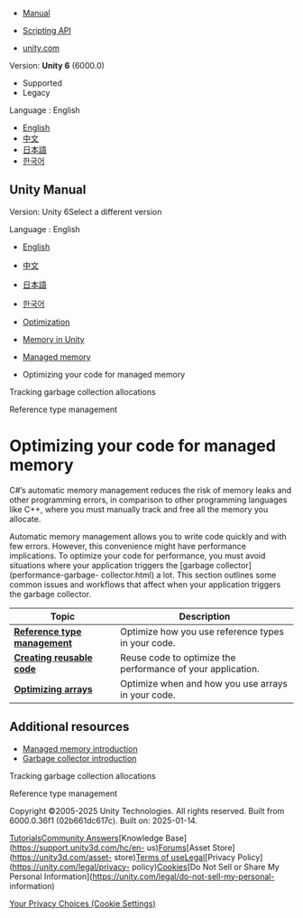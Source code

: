 [](https://docs.unity3d.com)

  * [Manual](../Manual/index.html)
  * [Scripting API](../ScriptReference/index.html)

  * [unity.com](https://unity.com/)

Version: **Unity 6** (6000.0)

  * Supported
  * Legacy

Language : English

  * [English](/Manual/performance-optimizing-code-managed-memory.html)
  * [中文](/cn/current/Manual/performance-optimizing-code-managed-memory.html)
  * [日本語](/ja/current/Manual/performance-optimizing-code-managed-memory.html)
  * [한국어](/kr/current/Manual/performance-optimizing-code-managed-memory.html)

[](https://docs.unity3d.com)

## Unity Manual

Version: Unity 6Select a different version

Language : English

  * [English](/Manual/performance-optimizing-code-managed-memory.html)
  * [中文](/cn/current/Manual/performance-optimizing-code-managed-memory.html)
  * [日本語](/ja/current/Manual/performance-optimizing-code-managed-memory.html)
  * [한국어](/kr/current/Manual/performance-optimizing-code-managed-memory.html)

  * [Optimization](analysis.html)
  * [Memory in Unity](performance-memory.html)
  * [Managed memory](performance-managed-memory.html)
  * Optimizing your code for managed memory

[](performance-track-garbage-collection.html)

Tracking garbage collection allocations

[](performance-reference-types.html)

Reference type management

# Optimizing your code for managed memory

C#’s automatic memory management reduces the risk of memory leaks and other
programming errors, in comparison to other programming languages like C++,
where you must manually track and free all the memory you allocate.

Automatic memory management allows you to write code quickly and with few
errors. However, this convenience might have performance implications. To
optimize your code for performance, you must avoid situations where your
application triggers the [garbage collector](performance-garbage-
collector.html) a lot. This section outlines some common issues and workflows
that affect when your application triggers the garbage collector.

**Topic** | **Description**  
---|---  
**[Reference type management](performance-reference-types.html)** | Optimize how you use reference types in your code.  
**[Creating reusable code](performance-reusable-code.html)** | Reuse code to optimize the performance of your application.  
**[Optimizing arrays](performance-optimizing-arrays.html)** | Optimize when and how you use arrays in your code.  
  
## Additional resources

  * [Managed memory introduction](performance-managed-memory-introduction.html)
  * [Garbage collector introduction](performance-garbage-collector.html)

[](performance-track-garbage-collection.html)

Tracking garbage collection allocations

[](performance-reference-types.html)

Reference type management

Copyright ©2005-2025 Unity Technologies. All rights reserved. Built from
6000.0.36f1 (02b661dc617c). Built on: 2025-01-14.

[Tutorials](https://learn.unity.com/)[Community
Answers](https://answers.unity3d.com)[Knowledge
Base](https://support.unity3d.com/hc/en-
us)[Forums](https://forum.unity3d.com)[Asset Store](https://unity3d.com/asset-
store)[Terms of
use](https://docs.unity3d.com/Manual/TermsOfUse.html)[Legal](https://unity.com/legal)[Privacy
Policy](https://unity.com/legal/privacy-
policy)[Cookies](https://unity.com/legal/cookie-policy)[Do Not Sell or Share
My Personal Information](https://unity.com/legal/do-not-sell-my-personal-
information)

[Your Privacy Choices (Cookie Settings)](javascript:void\(0\);)

